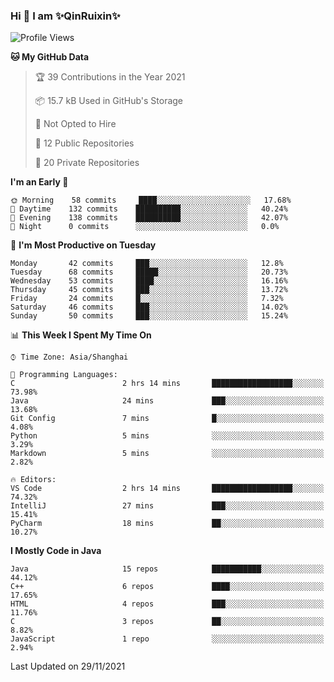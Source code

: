<!--
**QinRuixin/QinRuixin** is a ✨ _special_ ✨ repository because its `README.md` (this file) appears on your GitHub profile.

Here are some ideas to get you started:

- 🔭 I’m currently working on ...
- 🌱 I’m currently learning ...
- 👯 I’m looking to collaborate on ...
- 🤔 I’m looking for help with ...
- 💬 Ask me about ...
- 📫 How to reach me: ...
- 😄 Pronouns: ...
- ⚡ Fun fact: ...
-->


### Hi 👋 I am ✨QinRuixin✨

<!--START_SECTION:waka-->
![Profile Views](http://img.shields.io/badge/Profile%20Views-46-blue)

**🐱 My GitHub Data** 

> 🏆 39 Contributions in the Year 2021
 > 
> 📦 15.7 kB Used in GitHub's Storage 
 > 
> 🚫 Not Opted to Hire
 > 
> 📜 12 Public Repositories 
 > 
> 🔑 20 Private Repositories  
 > 
**I'm an Early 🐤** 

```text
🌞 Morning    58 commits     ████░░░░░░░░░░░░░░░░░░░░░   17.68% 
🌆 Daytime    132 commits    ██████████░░░░░░░░░░░░░░░   40.24% 
🌃 Evening    138 commits    ██████████░░░░░░░░░░░░░░░   42.07% 
🌙 Night      0 commits      ░░░░░░░░░░░░░░░░░░░░░░░░░   0.0%

```
📅 **I'm Most Productive on Tuesday** 

```text
Monday       42 commits     ███░░░░░░░░░░░░░░░░░░░░░░   12.8% 
Tuesday      68 commits     █████░░░░░░░░░░░░░░░░░░░░   20.73% 
Wednesday    53 commits     ████░░░░░░░░░░░░░░░░░░░░░   16.16% 
Thursday     45 commits     ███░░░░░░░░░░░░░░░░░░░░░░   13.72% 
Friday       24 commits     █░░░░░░░░░░░░░░░░░░░░░░░░   7.32% 
Saturday     46 commits     ███░░░░░░░░░░░░░░░░░░░░░░   14.02% 
Sunday       50 commits     ███░░░░░░░░░░░░░░░░░░░░░░   15.24%

```


📊 **This Week I Spent My Time On** 

```text
⌚︎ Time Zone: Asia/Shanghai

💬 Programming Languages: 
C                        2 hrs 14 mins       ██████████████████░░░░░░░   73.98% 
Java                     24 mins             ███░░░░░░░░░░░░░░░░░░░░░░   13.68% 
Git Config               7 mins              █░░░░░░░░░░░░░░░░░░░░░░░░   4.08% 
Python                   5 mins              ░░░░░░░░░░░░░░░░░░░░░░░░░   3.29% 
Markdown                 5 mins              ░░░░░░░░░░░░░░░░░░░░░░░░░   2.82%

🔥 Editors: 
VS Code                  2 hrs 14 mins       ██████████████████░░░░░░░   74.32% 
IntelliJ                 27 mins             ███░░░░░░░░░░░░░░░░░░░░░░   15.41% 
PyCharm                  18 mins             ██░░░░░░░░░░░░░░░░░░░░░░░   10.27%

```

**I Mostly Code in Java** 

```text
Java                     15 repos            ███████████░░░░░░░░░░░░░░   44.12% 
C++                      6 repos             ████░░░░░░░░░░░░░░░░░░░░░   17.65% 
HTML                     4 repos             ███░░░░░░░░░░░░░░░░░░░░░░   11.76% 
C                        3 repos             ██░░░░░░░░░░░░░░░░░░░░░░░   8.82% 
JavaScript               1 repo              ░░░░░░░░░░░░░░░░░░░░░░░░░   2.94%

```



 Last Updated on 29/11/2021
<!--END_SECTION:waka-->
